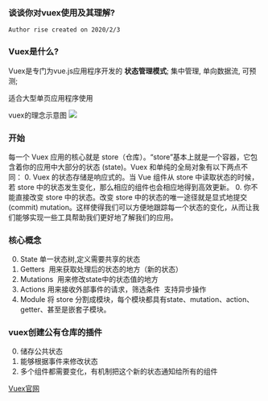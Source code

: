 ### 谈谈你对vuex使用及其理解?

` Author rise created on 2020/2/3 `

### Vuex是什么?

Vuex是专门为vue.js应用程序开发的 **状态管理模式**; 集中管理, 单向数据流, 可预测;

适合大型单页应用程序使用

vuex的理念示意图
![](https://vuex.vuejs.org/vuex.png)

### 开始
每一个 Vuex 应用的核心就是 store（仓库）。“store”基本上就是一个容器，它包含着你的应用中大部分的状态 (state)。Vuex 和单纯的全局对象有以下两点不同：
0. Vuex 的状态存储是响应式的。当 Vue 组件从 store 中读取状态的时候，若 store 中的状态发生变化，那么相应的组件也会相应地得到高效更新。
0. 你不能直接改变 store 中的状态。改变 store 中的状态的唯一途径就是显式地提交 (commit) mutation。这样使得我们可以方便地跟踪每一个状态的变化，从而让我们能够实现一些工具帮助我们更好地了解我们的应用。

### 核心概念
0. State 单一状态树,定义需要共享的状态
0. Getters  用来获取处理后的状态的地方（新的状态）
0. Mutations  用来修改state中的状态值的地方
0. Actions 用来接收外部事件的请求，筛选条件  支持异步操作
0. Module 将 store 分割成模块，每个模块都具有state、mutation、action、getter、甚至是嵌套子模块。

### vuex创建公有仓库的插件
0. 储存公共状态 
0. 能够根据事件来修改状态
0. 多个组件都需要变化，有机制把这个新的状态通知给所有的组件


[Vuex官网](https://vuex.vuejs.org/zh/)
   

